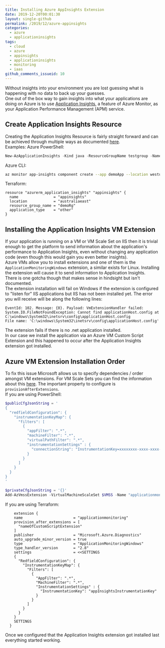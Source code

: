 ```yaml
---
title: Installing Azure AppInsights Extension
date: 2019-12-20T00:01:30
layout: single-github
permalink: /2019/12/azure-appinsights
categories:
  - azure
  - applicationinsights
tags:
  - cloud
  - azure
  - appinsights
  - applicationinsights
  - monitoring
  - iaas
github_comments_issueid: 10
---
```


Without insights into your environment you are lost guessing what is happening with no data to back up your guesses.<br>
One out of the box way to gain insights into what your applications are doing on Azure is to use [Application Insights](https://docs.microsoft.com/en-us/azure/azure-monitor/app/app-insights-overview?WT.mc_id=DOP-MVP-5000267), a feature of Azure Monitor, as your Application Performance Management (APM) service.

## Create Application Insights Resource

Creating the Application Insights Resource is fairly straight forward and can be achieved through multiple ways as documented [here](https://docs.microsoft.com/en-us/azure/azure-monitor/app/create-new-resource#creating-a-resource-automatically?WT.mc_id=DOP-MVP-5000267).<br>
Examples:
Azure PowerShell:

```powershell
New-AzApplicationInsights -Kind java -ResourceGroupName testgroup -Name test1027 -location eastus
```

Azure CLI:

```bash
az monitor app-insights component create --app demoApp --location westus2 --kind web -g demoRg --application-type web
```

Terraform:

```hcl
resource "azurerm_application_insights" "appinsights" {
  name                = "appinsights"
  location            = "australiaeast"
  resource_group_name = "demoRg"
  application_type    = "other"
}
```

## Installing the Application Insights VM Extension

If your application is running on a VM or VM Scale Set on IIS then it is trivial enough to get the platform to send information about the application's performance to Application Insights, even without changing any application code (even though this would gain you even better insights).<br>
Azure VMs allow you to install extensions and one of them is the `ApplicationMonitoringWindows` extension, a similar exists for Linux. Installing the extension will cause it to send information to Application Insights.<br>
There is one gotcha though that makes sense in hindsight but isn't documented.<br>
The extension installation will fail on Windows if the extension is configured to "listen for" IIS applications but IIS has not been installed yet. The error you will receive will be along the following lines:

```text
EventId: 102. Message: {0}. Payload: VmExtensionHandler failed: System.IO.FileNotFoundException: Cannot find applicationHost.config at C:\windows\System32\inetsrv\config\applicationHost.config
File name: 'C:\windows\System32\inetsrv\config\applicationHost.config'
```

The extension fails if there is no .net application installed.<br>
In our case we install the application via an Azure VM Custom Script Extension and this happened to occur after the Application Insights extension got installed.

## Azure VM Extension Installation Order

To fix this issue Microsoft allows us to specify dependencies / order amongst VM extensions. For VM Scale Sets you can find the information about this [here](https://docs.microsoft.com/en-us/azure/virtual-machine-scale-sets/virtual-machine-scale-sets-extension-sequencing?WT.mc_id=DOP-MVP-5000267). The important property to configure is `provisionAfterExtensions`.<br>
If you are using PowerShell:

```powershell
$publicCfgJsonString = '
{
  "redfieldConfiguration": {
    "instrumentationKeyMap": {
      "filters": [
        {
          "appFilter": ".*",
          "machineFilter": ".*",
          "virtualPathFilter": ".*",
          "instrumentationSettings" : {
            "connectionString": "InstrumentationKey=xxxxxxxx-xxxx-xxxx-xxxx-xxxxxxxxxxxx"
          }
        }
      ]
    }
  }
}
'

$privateCfgJsonString = '{}'
Add-AzVmssExtension -VirtualMachineScaleSet $VMSS -Name "applicationmonitoring" -Publisher "Microsoft.Azure.Diagnostics" -Type "ApplicationMonitoringWindows" -TypeHandlerVersion "2.8" -AutoUpgradeMinorVersion $True -ProvisionAfterExtension @("nameOfCustomScriptExtension") -SettingString $publicCfgJsonString -ProtectedSettingString $privateCfgJsonString
```

If you are using Terraform:

```hcl
    extension {
    name                       = "applicationmonitoring"
    provision_after_extensions = [
      "nameOfCustomScriptExtension"
    ]
    publisher                  = "Microsoft.Azure.Diagnostics"
    auto_upgrade_minor_version = true
    type                       = "ApplicationMonitoringWindows"
    type_handler_version       = "2.8"
    settings                   = <<SETTINGS
    {
      "RedfieldConfiguration": {
        "InstrumentationKeyMap": {
          "Filters": [
            {
              "AppFilter": ".*",
              "MachineFilter": ".*",
              "InstrumentationSettings" : {
                "InstrumentationKey": "appInsightsInstrumentationKey"
              }
            }
          ]
        }
      }
    }
    SETTINGS
  }
```

Once we configured that the Application Insights extension got installed last everything started working.